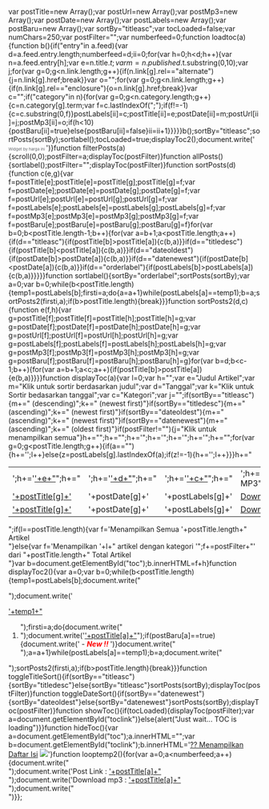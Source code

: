 var postTitle=new Array();var postUrl=new Array();var postMp3=new Array();var postDate=new Array();var postLabels=new Array();var postBaru=new Array();var sortBy="titleasc";var tocLoaded=false;var numChars=250;var postFilter="";var numberfeed=0;function loadtoc(a){function b(){if("entry"in a.feed){var d=a.feed.entry.length;numberfeed=d;ii=0;for(var h=0;h<d;h++){var n=a.feed.entry[h];var e=n.title.$t;var m=n.published.$t.substring(0,10);var j;for(var g=0;g<n.link.length;g++){if(n.link[g].rel=="alternate"){j=n.link[g].href;break}}var o="";for(var g=0;g<n.link.length;g++){if(n.link[g].rel=="enclosure"){o=n.link[g].href;break}}var c="";if("category"in n){for(var g=0;g<n.category.length;g++){c=n.category[g].term;var f=c.lastIndexOf(";");if(f!=-1){c=c.substring(0,f)}postLabels[ii]=c;postTitle[ii]=e;postDate[ii]=m;postUrl[ii]=j;postMp3[ii]=o;if(h<10){postBaru[ii]=true}else{postBaru[ii]=false}ii=ii+1}}}}}b();sortBy="titleasc";sortPosts(sortBy);sortlabel();tocLoaded=true;displayToc2();document.write('</br><a href="http://www.pom-mini.com" style="font-size: 8px; text-decoration:none; color: #616469;">Widget by harga ini </a>')}function filterPosts(a){scroll(0,0);postFilter=a;displayToc(postFilter)}function allPosts(){sortlabel();postFilter="";displayToc(postFilter)}function sortPosts(d){function c(e,g){var f=postTitle[e];postTitle[e]=postTitle[g];postTitle[g]=f;var f=postDate[e];postDate[e]=postDate[g];postDate[g]=f;var f=postUrl[e];postUrl[e]=postUrl[g];postUrl[g]=f;var f=postLabels[e];postLabels[e]=postLabels[g];postLabels[g]=f;var f=postMp3[e];postMp3[e]=postMp3[g];postMp3[g]=f;var f=postBaru[e];postBaru[e]=postBaru[g];postBaru[g]=f}for(var b=0;b<postTitle.length-1;b++){for(var a=b+1;a<postTitle.length;a++){if(d=="titleasc"){if(postTitle[b]>postTitle[a]){c(b,a)}}if(d=="titledesc"){if(postTitle[b]<postTitle[a]){c(b,a)}}if(d=="dateoldest"){if(postDate[b]>postDate[a]){c(b,a)}}if(d=="datenewest"){if(postDate[b]<postDate[a]){c(b,a)}}if(d=="orderlabel"){if(postLabels[b]>postLabels[a]){c(b,a)}}}}}function sortlabel(){sortBy="orderlabel";sortPosts(sortBy);var a=0;var b=0;while(b<postTitle.length){temp1=postLabels[b];firsti=a;do{a=a+1}while(postLabels[a]==temp1);b=a;sortPosts2(firsti,a);if(b>postTitle.length){break}}}function sortPosts2(d,c){function e(f,h){var g=postTitle[f];postTitle[f]=postTitle[h];postTitle[h]=g;var g=postDate[f];postDate[f]=postDate[h];postDate[h]=g;var g=postUrl[f];postUrl[f]=postUrl[h];postUrl[h]=g;var g=postLabels[f];postLabels[f]=postLabels[h];postLabels[h]=g;var g=postMp3[f];postMp3[f]=postMp3[h];postMp3[h]=g;var g=postBaru[f];postBaru[f]=postBaru[h];postBaru[h]=g}for(var b=d;b<c-1;b++){for(var a=b+1;a<c;a++){if(postTitle[b]>postTitle[a]){e(b,a)}}}}function displayToc(a){var l=0;var h="";var e="Judul Artikel";var m="Klik untuk sortir berdasarkan judul";var d="Tanggal";var k="Klik untuk Sortir bedasarkan tanggal";var c="Kategori";var j="";if(sortBy=="titleasc"){m+=" (descending)";k+=" (newest first)"}if(sortBy=="titledesc"){m+=" (ascending)";k+=" (newest first)"}if(sortBy=="dateoldest"){m+=" (ascending)";k+=" (newest first)"}if(sortBy=="datenewest"){m+=" (ascending)";k+=" (oldest first)"}if(postFilter!=""){j="Klik untuk menampilkan semua"}h+="<table>";h+="<tr>";h+='<td class="toc-header-col1">';h+='<a href="javascript:toggleTitleSort();" title="'+m+'">'+e+"</a>";h+="</td>";h+='<td class="toc-header-col2">';h+='<a href="javascript:toggleDateSort();" title="'+k+'">'+d+"</a>";h+="</td>";h+='<td class="toc-header-col3">';h+='<a href="javascript:allPosts();" title="'+j+'">'+c+"</a>";h+="</td>";h+='<td class="toc-header-col4">';h+="Download MP3";h+="</td>";h+="</tr>";for(var g=0;g<postTitle.length;g++){if(a==""){h+='<tr><td class="toc-entry-col1"><a href="'+postUrl[g]+'">'+postTitle[g]+'</a></td><td class="toc-entry-col2">'+postDate[g]+'</td><td class="toc-entry-col3">'+postLabels[g]+'</td><td class="toc-entry-col4"><a href="'+postMp3[g]+'">Download</a></td></tr>';l++}else{z=postLabels[g].lastIndexOf(a);if(z!=-1){h+='<tr><td class="toc-entry-col1"><a href="'+postUrl[g]+'">'+postTitle[g]+'</a></td><td class="toc-entry-col2">'+postDate[g]+'</td><td class="toc-entry-col3">'+postLabels[g]+'</td><td class="toc-entry-col4"><a href="'+postMp3[g]+'">Download</a></td></tr>';l++}}}h+="</table>";if(l==postTitle.length){var f='<span class="toc-note">Menampilkan Semua '+postTitle.length+" Artikel<br/></span>"}else{var f='<span class="toc-note">Menampilkan '+l+" artikel dengan kategori '";f+=postFilter+"' dari "+postTitle.length+" Total Artikel<br/></span>"}var b=document.getElementById("toc");b.innerHTML=f+h}function displayToc2(){var a=0;var b=0;while(b<postTitle.length){temp1=postLabels[b];document.write("<p/>");document.write('<p><a href="/search/label/'+temp1+'">'+temp1+"</a></p><ol>");firsti=a;do{document.write("<li>");document.write('<a href="'+postUrl[a]+'">'+postTitle[a]+"</a>");if(postBaru[a]==true){document.write(' - <strong><em><span style="color: rgb(255, 0, 0);">New !!</span> </em></strong>')}document.write("</li>");a=a+1}while(postLabels[a]==temp1);b=a;document.write("</ol>");sortPosts2(firsti,a);if(b>postTitle.length){break}}}function toggleTitleSort(){if(sortBy=="titleasc"){sortBy="titledesc"}else{sortBy="titleasc"}sortPosts(sortBy);displayToc(postFilter)}function toggleDateSort(){if(sortBy=="datenewest"){sortBy="dateoldest"}else{sortBy="datenewest"}sortPosts(sortBy);displayToc(postFilter)}function showToc(){if(tocLoaded){displayToc(postFilter);var a=document.getElementById("toclink")}else{alert("Just wait... TOC is loading")}}function hideToc(){var a=document.getElementById("toc");a.innerHTML="";var b=document.getElementById("toclink");b.innerHTML='<a href="#" onclick="scroll(0,0); showToc(); Effect.toggle(\'toc-result\',\'blind\');">?? Menampilkan Daftar Isi</a> <img src="http://radiorodja.googlepages.com/new_1.gif"/>'}function looptemp2(){for(var a=0;a<numberfeed;a++){document.write("<br>");document.write('Post Link		  : <a href="'+postUrl[a]+'">'+postTitle[a]+"</a><br>");document.write('Download mp3  : <a href="'+postMp3[a]+'">'+postTitle[a]+"</a><br>");document.write("<br>")}};
